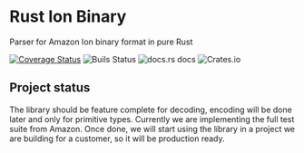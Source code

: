 # Rust Ion Binary
Parser for Amazon Ion binary format in pure Rust

[![Coverage Status](https://coveralls.io/repos/github/Couragium/ion-binary-rs/badge.svg?branch=master)](https://coveralls.io/github/Couragium/ion-binary-rs?branch=master) ![Buils Status](https://github.com/Couragium/ion-binary-rs/workflows/Rust/badge.svg) ![[docs.rs docs](https://img.shields.io/badge/docs-latest-blue.svg?style=flat-square)](https://docs.rs/ion-binary-rs) ![Crates.io](https://img.shields.io/crates/v/ion-binary-rs)

## Project status

The library should be feature complete for decoding, encoding will be done later and only for primitive types. Currently we are implementing the full test suite from Amazon. Once done, we will start using the library in a project we are building for a customer, so it will be production ready. 
